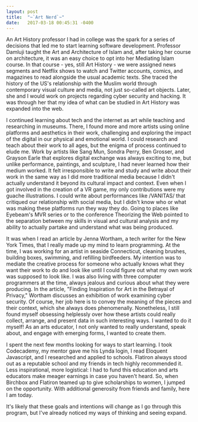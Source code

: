 ```yaml
---
layout: post
title:  "~`Art Nerd`~"
date:   2017-03-18 00:45:31 -0400
---
```



An Art History professor I had in college was the spark for a series of decisions that led me to start learning software development. Professor Damluji taught the Art and Architecture of Islam and, after taking her course on architecture, it was an easy choice to opt into her Mediating Islam course. In that course - yes, still Art History - we were assigned news segments and Netflix shows to watch and Twitter accounts, comics, and magazines to read alongside the usual academic texts. She traced the history of the US's relationship with the Muslim world through contemporary visual culture and media, not just so-called art objects. Later, she and I would work on projects regarding cyber security and hacking. It was through her that my idea of what can be studied in Art History was expanded into the web. 

I continued learning about tech and the internet as art while teaching and researching in museums. There, I found more and more artists using online platforms and aesthetics in their work, challenging and exploring the impact of the digital in our physical and emotional world. I could research and teach about their work to all ages, but the enigma of process continued to elude me. Work by artists like Sang Mun, Sondra Perry, Ben Grosser, and Grayson Earle that explores digital exchange was always exciting to me, but unlike performance, paintings, and sculpture, I had never learned how their medium worked. It felt irresponsible to write and study and write about their work in the same way as I did more traditional media because I didn't actually understand it beyond its cultural impact and context. Even when I got involved in the creation of a VR game, my only contributions were my guache illustrations. I could write about performances like /VANITAS/ that critiqued our relationship with social media, but I didn't know who or what was making these platforms run they way they do. Going to places like Eyebeam's MVR series or to the conference Theorizing the Web pointed to the separation between my skills in visual and cultural analysis and my ability to actually partake and understand what was being produced. 

It was when I read an article by Jenna Wortham, a tech writer for the New York Times, that I really made up my mind to learn programming. At the time, I was working for an artist in seaside Connecticut, cleaning brushes, building boxes, swimming, and refilling birdfeeders. My intention was to mediate the creative process for someone who actually knows what they want their work to do and look like until I could figure out what my own work was supposed to look like. I was also living with three computer programmers at the time, always jealous and curious about what they were producing. In the article, "Finding Inspiration for Art in the Betrayal of Privacy," Wortham discusses an exhibition of work examining cyber security. Of course, her job here is to convey the meaning of the pieces and their context, which she always does phenomenally. Nonetheless, I still found myself obsessing helplessly over how these artists could really collect, arrange, and present data in such interesting ways. I wanted to do it myself! As an arts educator, I not only wanted to really understand, speak about, and engage with emerging forms, I wanted to create them. 

I spent the next few months looking for ways to start learning. I took Codecademy, my mentor gave me his Lynda login, I read Eloquent Javascript, and I researched and applied to schools. Flatiron always stood out as a reputable school and my friends in tech highly recommended it. Less inspirational, more logistical: I had to fund this education and arts educators make meager earnings in case you haven't heard. So, when Birchbox and Flatiron teamed up to give scholarships to women, I jumped on the opportunity. With additional generosity from friends and family, here I am today. 

It's likely that these goals and intentions will change as I go through this program, but I've already noticed my ways of thinking and seeing expand.



